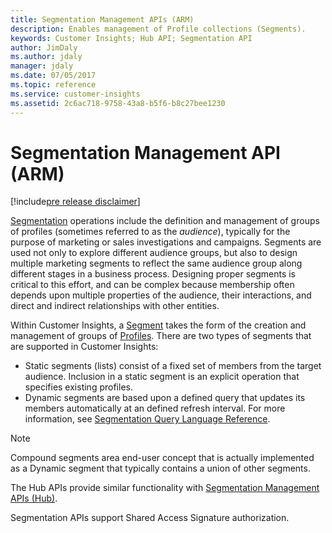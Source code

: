 ```yaml
---
title: Segmentation Management APIs (ARM)
description: Enables management of Profile collections (Segments).
keywords: Customer Insights; Hub API; Segmentation API
author: JimDaly
ms.author: jdaly
manager: jdaly
ms.date: 07/05/2017
ms.topic: reference
ms.service: customer-insights 
ms.assetid: 2c6ac718-9758-43a8-b5f6-b8c27bee1230
---
```


Segmentation Management API (ARM)
================================

[!include[pre release disclaimer](../../../includes/cc-beta-prerelease-disclaimer.md)]

[Segmentation](https://en.wikipedia.org/wiki/Market_segmentation) operations include the definition and management of groups of profiles (sometimes referred to as the _audience_), typically for the purpose of marketing or sales investigations and campaigns. Segments are used not only to explore different audience groups, but also to design multiple marketing segments to reflect the same audience group along different stages in a business process. Designing proper segments is critical to this effort, and can be complex because membership often depends upon multiple properties of the audience, their interactions, and direct and indirect relationships with other entities. 

Within Customer Insights, a [Segment](../types/segment.md) takes the form of the creation and management of groups of [Profiles](../types/profile.md). There are two types of segments that are supported in Customer Insights:
* Static segments (lists) consist of a fixed set of members from the target audience. Inclusion in a static segment is an explicit operation that specifies existing profiles. 
* Dynamic segments are based upon a defined query that updates its members automatically at an defined refresh interval. For more information, see [Segmentation Query Language Reference](../segquerylang.md).

>[!Note]                                                                                                                                      
>Compound segments area end-user concept that is actually implemented as a Dynamic segment that typically contains a union of other segments.

The Hub APIs provide similar functionality with [Segmentation Management APIs (Hub)](../hub/segmngnt.md).

Segmentation APIs support Shared Access Signature authorization.
<!-- Does it support other security schemes? -->
